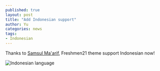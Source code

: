 ```yaml
---
published: true
layout: post
title: "Add Indonesian support"
author: Yu
categories: news
tags:
- Indonesian
---
```


Thanks to [Samsul Ma'arif](https://github.com/samsulmaarif), Freshmen21 theme support Indonesian now!

![Indonesian language](https://i.imgur.com/DnErT0U.png)
